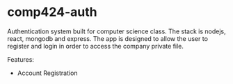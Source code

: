 # comp424-auth
Authentication system built for computer science class. The stack is nodejs, react, mongodb and express. The app is designed to allow the user to register and login in order to access the company private file.

Features:
* Account Registration
